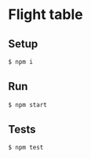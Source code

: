 
# Flight table

## Setup

```bash
$ npm i
```

## Run
```bash
$ npm start
```

## Tests
```bash
$ npm test
```
